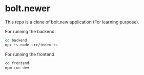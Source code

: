 # bolt.newer
This repo is a clone of bolt.new application (For learning purpose).

For running the backend:
```bash
cd backend
npx ts-node src/index.ts
```

For running the frontend:
```bash
cd frontend
npm run dev
```